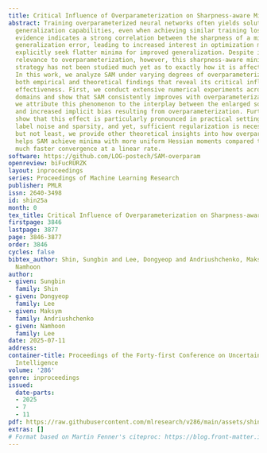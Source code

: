```yaml
---
title: Critical Influence of Overparameterization on Sharpness-aware Minimization
abstract: Training overparameterized neural networks often yields solutions with varying
  generalization capabilities, even when achieving similar training losses. Recent
  evidence indicates a strong correlation between the sharpness of a minimum and its
  generalization error, leading to increased interest in optimization methods that
  explicitly seek flatter minima for improved generalization. Despite its contemporary
  relevance to overparameterization, however, this sharpness-aware minimization (SAM)
  strategy has not been studied much yet as to exactly how it is affected by overparameterization.
  In this work, we analyze SAM under varying degrees of overparameterization, presenting
  both empirical and theoretical findings that reveal its critical influence on SAM’s
  effectiveness. First, we conduct extensive numerical experiments across diverse
  domains and show that SAM consistently improves with overparameterization. Next,
  we attribute this phenomenon to the interplay between the enlarged solution space
  and increased implicit bias resulting from overparameterization. Furthermore, we
  show that this effect is particularly pronounced in practical settings involving
  label noise and sparsity, and yet, sufficient regularization is necessary. Last
  but not least, we provide other theoretical insights into how overparameterization
  helps SAM achieve minima with more uniform Hessian moments compared to SGD, and
  much faster convergence at a linear rate.
software: https://github.com/LOG-postech/SAM-overparam
openreview: biFucRURZK
layout: inproceedings
series: Proceedings of Machine Learning Research
publisher: PMLR
issn: 2640-3498
id: shin25a
month: 0
tex_title: Critical Influence of Overparameterization on Sharpness-aware Minimization
firstpage: 3846
lastpage: 3877
page: 3846-3877
order: 3846
cycles: false
bibtex_author: Shin, Sungbin and Lee, Dongyeop and Andriushchenko, Maksym and Lee,
  Namhoon
author:
- given: Sungbin
  family: Shin
- given: Dongyeop
  family: Lee
- given: Maksym
  family: Andriushchenko
- given: Namhoon
  family: Lee
date: 2025-07-11
address:
container-title: Proceedings of the Forty-first Conference on Uncertainty in Artificial
  Intelligence
volume: '286'
genre: inproceedings
issued:
  date-parts:
  - 2025
  - 7
  - 11
pdf: https://raw.githubusercontent.com/mlresearch/v286/main/assets/shin25a/shin25a.pdf
extras: []
# Format based on Martin Fenner's citeproc: https://blog.front-matter.io/posts/citeproc-yaml-for-bibliographies/
---
```

